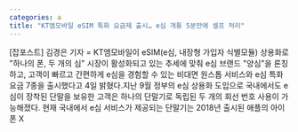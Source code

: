 ```yaml
---
categories: a
title: "KT엠모바일 eSIM 특화 요금제 출시… e심 개통 5분만에 셀프 처리"
---
```

[잡포스트] 김경은 기자 = KT엠모바일이 eSIM(e심, 내장형 가입자 식별모듈) 상용화로 "하나의 폰, 두 개의 심" 시장이 활성화되고 있는 추세에 맞춰 e심 브랜드 "양심"을 론칭하고, 고객이 빠르고 간편하게 e심을 경험할 수 있는 비대면 원스톱 서비스와 e심 특화 요금 7종을 출시했다고 4일 밝혔다.지난 9월 정부의 e심 상용화 도입으로 국내에서도 e심이 장착된 단말을 보유한 고객은 하나의 단말기로 독립된 두 개의 회선 번호 사용이 가능해졌다. 현재 국내에서 e심 서비스가 제공되는 단말기는 2018년 출시된 애플의 아이폰 X